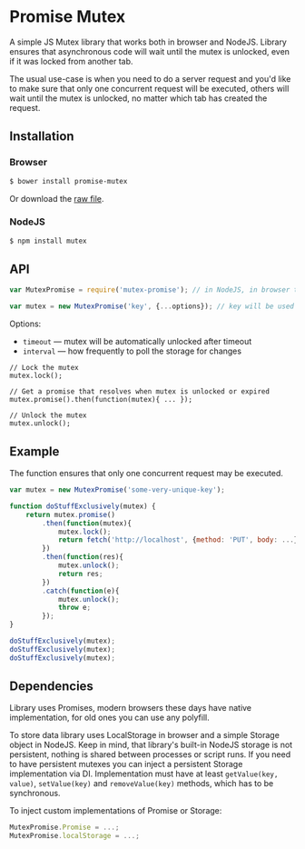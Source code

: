 Promise Mutex
=============

A simple JS Mutex library that works both in browser and NodeJS. Library ensures that asynchronous code will wait until
the mutex is unlocked, even if it was locked from another tab.

The usual use-case is when you need to do a server request and you'd like to make sure that only one concurrent request
will be executed, others will wait until the mutex is unlocked, no matter which tab has created the request.

Installation
------------

### Browser

```sh
$ bower install promise-mutex
```

Or download the [raw file](https://github.com/kirill-konshin/mutex-promise/blob/master/index.js).

### NodeJS

```sh
$ npm install mutex
```

API
---

```js
var MutexPromise = require('mutex-promise'); // in NodeJS, in browser this is not needed

var mutex = new MutexPromise('key', {...options}); // key will be used for localStorage, so it should be unique enough
```

Options:

- `timeout` &mdash; mutex will be automatically unlocked after timeout
- `interval` &mdash; how frequently to poll the storage for changes

```
// Lock the mutex
mutex.lock();

// Get a promise that resolves when mutex is unlocked or expired
mutex.promise().then(function(mutex){ ... });

// Unlock the mutex
mutex.unlock();
```

Example
-------

The function ensures that only one concurrent request may be executed.

```js
var mutex = new MutexPromise('some-very-unique-key');

function doStuffExclusively(mutex) {
    return mutex.promise()
        .then(function(mutex){
            mutex.lock();
            return fetch('http://localhost', {method: 'PUT', body: ...});
        })
        .then(function(res){
            mutex.unlock();
            return res;
        })
        .catch(function(e){
            mutex.unlock();
            throw e;
        });
}

doStuffExclusively(mutex);
doStuffExclusively(mutex);
doStuffExclusively(mutex);
```

Dependencies
------------

Library uses Promises, modern browsers these days have native implementation, for old ones you can use any polyfill.

To store data library uses LocalStorage in browser and a simple Storage object in NodeJS. Keep in mind, that library's
built-in NodeJS storage is not persistent, nothing is shared between processes or script runs. If you need to have
persistent mutexes you can inject a persistent Storage implementation via DI. Implementation must have at least
`getValue(key, value)`, `setValue(key)` and `removeValue(key)` methods, which has to be synchronous. 

To inject custom implementations of Promise or Storage:
 
```js
MutexPromise.Promise = ...;
MutexPromise.localStorage = ...;
```